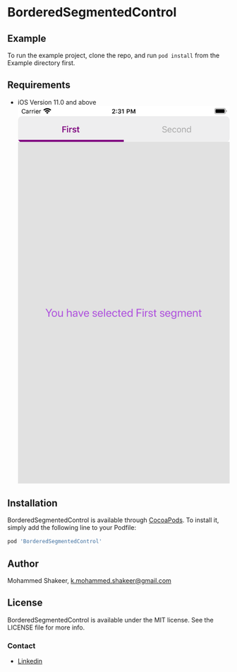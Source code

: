 # BorderedSegmentedControl

## Example

To run the example project, clone the repo, and run `pod install` from the Example directory first.

## Requirements
- iOS Version 11.0 and above
![](https://github.com/mohammed-shakeer/BorderedSegmentedControl/blob/master/ReferenceImages/Sample.png)

## Installation

BorderedSegmentedControl is available through [CocoaPods](https://cocoapods.org). To install
it, simply add the following line to your Podfile:

```ruby
pod 'BorderedSegmentedControl'
```

## Author

Mohammed Shakeer, k.mohammed.shakeer@gmail.com

## License

BorderedSegmentedControl is available under the MIT license. See the LICENSE file for more info.

### Contact
* [Linkedin](https://www.linkedin.com/in/mohammed-shakeer-2073ab68/)

